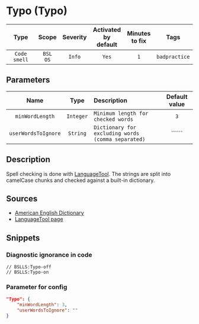 # Typo (Typo)

 Type | Scope | Severity | Activated<br>by default | Minutes<br>to fix | Tags 
 :-: | :-: | :-: | :-: | :-: | :-: 
 `Code smell` | `BSL`<br>`OS` | `Info` | `Yes` | `1` | `badpractice` 

## Parameters 

 Name | Type | Description | Default value 
 :-: | :-: | :-- | :-: 
 `minWordLength` | `Integer` | ```Minimum length for checked words``` | ```3``` 
 `userWordsToIgnore` | `String` | ```Dictionary for excluding words (comma separated)``` | `````` 

<!-- Блоки выше заполняются автоматически, не трогать -->
## Description

<!-- Описание диагностики заполняется вручную. Необходимо понятным языком описать смысл и схему работу -->

Spell checking is done with [LanguageTool](https://languagetool.org/ru/). The strings are split into camelCase chunks and checked against a built-in dictionary.

## Sources

<!-- Необходимо указывать ссылки на все источники, из которых почерпнута информация для создания диагностики -->

- [American English Dictionary](https://dictionary.cambridge.org/dictionary/essential-american-english/)
- [LanguageTool page](https://languagetool.org/ru/)

## Snippets

<!-- Блоки ниже заполняются автоматически, не трогать -->
### Diagnostic ignorance in code

```bsl
// BSLLS:Typo-off
// BSLLS:Typo-on
```

### Parameter for config

```json
"Typo": {
    "minWordLength": 3,
    "userWordsToIgnore": ""
}
```
